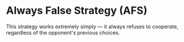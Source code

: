 # Always False Strategy (AFS)

This strategy works extremely simply — it always refuses to cooperate, regardless of the opponent's previous choices.
